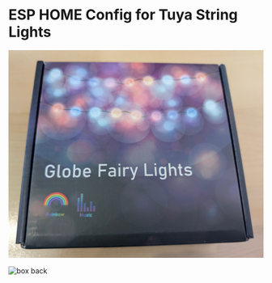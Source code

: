 # ESP HOME Config for Tuya String Lights

![box front](/images/box_front.jpg)

![box back](/images/box_back.jpg)